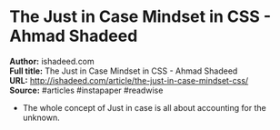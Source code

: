 # The Just in Case Mindset in CSS - Ahmad Shadeed

**Author:** ishadeed.com  
**Full title:** The Just in Case Mindset in CSS - Ahmad Shadeed  
**URL:** http://ishadeed.com/article/the-just-in-case-mindset-css/  
**Source:** #articles #instapaper #readwise

- The whole concept of Just in case is all about accounting for the unknown. 
   
